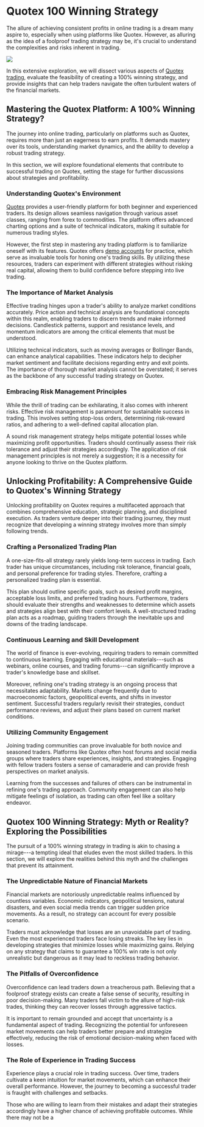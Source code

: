 # Quotex 100 Winning Strategy

The allure of achieving consistent profits in online trading is a dream
many aspire to, especially when using platforms like Quotex. However, as
alluring as the idea of a foolproof trading strategy may be, it's
crucial to understand the complexities and risks inherent in trading.

[![](https://static.quotex.io/files/4_en/300_250.jpg)](https://traff.sbs/brokerqxlid)

In this extensive exploration, we will dissect various aspects of
[Quotex
trading](\%22https://www.linkedin.com/pulse/quotex-io-review-legit-legal-safe-trust-broker-duglobal-gxgtc?trk=article-ssr-frontend-pulse_little-text-block\%22),
evaluate the feasibility of creating a 100% winning strategy, and
provide insights that can help traders navigate the often turbulent
waters of the financial markets.

## Mastering the Quotex Platform: A 100% Winning Strategy?

The journey into online trading, particularly on platforms such as
Quotex, requires more than just an eagerness to earn profits. It demands
mastery over its tools, understanding market dynamics, and the ability
to develop a robust trading strategy.

In this section, we will explore foundational elements that contribute
to successful trading on Quotex, setting the stage for further
discussions about strategies and profitability.

### Understanding Quotex\'s Environment

[Quotex](\%22https://www.linkedin.com/pulse/quotex-broker-safe-review-2024-duglobal-dsj1c?trk=article-ssr-frontend-pulse_little-text-block\%22)
provides a user-friendly platform for both beginner and experienced
traders. Its design allows seamless navigation through various asset
classes, ranging from forex to commodities. The platform offers advanced
charting options and a suite of technical indicators, making it suitable
for numerous trading styles.

However, the first step in mastering any trading platform is to
familiarize oneself with its features. Quotex offers [demo
accounts](\%22https://www.linkedin.com/pulse/quotex-account-create-verification-demo-datareviews-hcz0f?trk=article-ssr-frontend-pulse_little-text-block\%22)
for practice, which serve as invaluable tools for honing one's trading
skills. By utilizing these resources, traders can experiment with
different strategies without risking real capital, allowing them to
build confidence before stepping into live trading.

### The Importance of Market Analysis

Effective trading hinges upon a trader\'s ability to analyze market
conditions accurately. Price action and technical analysis are
foundational concepts within this realm, enabling traders to discern
trends and make informed decisions. Candlestick patterns, support and
resistance levels, and momentum indicators are among the critical
elements that must be understood.

Utilizing technical indicators, such as moving averages or Bollinger
Bands, can enhance analytical capabilities. These indicators help to
decipher market sentiment and facilitate decisions regarding entry and
exit points. The importance of thorough market analysis cannot be
overstated; it serves as the backbone of any successful trading strategy
on Quotex.

### Embracing Risk Management Principles

While the thrill of trading can be exhilarating, it also comes with
inherent risks. Effective risk management is paramount for sustainable
success in trading. This involves setting stop-loss orders, determining
risk-reward ratios, and adhering to a well-defined capital allocation
plan.

A sound risk management strategy helps mitigate potential losses while
maximizing profit opportunities. Traders should continually assess their
risk tolerance and adjust their strategies accordingly. The application
of risk management principles is not merely a suggestion; it is a
necessity for anyone looking to thrive on the Quotex platform.

## Unlocking Profitability: A Comprehensive Guide to Quotex\'s Winning Strategy

Unlocking profitability on Quotex requires a multifaceted approach that
combines comprehensive education, strategic planning, and disciplined
execution. As traders venture deeper into their trading journey, they
must recognize that developing a winning strategy involves more than
simply following trends.

### Crafting a Personalized Trading Plan

A one-size-fits-all strategy rarely yields long-term success in trading.
Each trader has unique circumstances, including risk tolerance,
financial goals, and personal preference for trading styles. Therefore,
crafting a personalized trading plan is essential.

This plan should outline specific goals, such as desired profit margins,
acceptable loss limits, and preferred trading hours. Furthermore,
traders should evaluate their strengths and weaknesses to determine
which assets and strategies align best with their comfort levels. A
well-structured trading plan acts as a roadmap, guiding traders through
the inevitable ups and downs of the trading landscape.

### Continuous Learning and Skill Development

The world of finance is ever-evolving, requiring traders to remain
committed to continuous learning. Engaging with educational
materials---such as webinars, online courses, and trading forums---can
significantly improve a trader\'s knowledge base and skillset.

Moreover, refining one's trading strategy is an ongoing process that
necessitates adaptability. Markets change frequently due to
macroeconomic factors, geopolitical events, and shifts in investor
sentiment. Successful traders regularly revisit their strategies,
conduct performance reviews, and adjust their plans based on current
market conditions.

### Utilizing Community Engagement

Joining trading communities can prove invaluable for both novice and
seasoned traders. Platforms like Quotex often host forums and social
media groups where traders share experiences, insights, and strategies.
Engaging with fellow traders fosters a sense of camaraderie and can
provide fresh perspectives on market analysis.

Learning from the successes and failures of others can be instrumental
in refining one\'s trading approach. Community engagement can also help
mitigate feelings of isolation, as trading can often feel like a
solitary endeavor.

## Quotex 100 Winning Strategy: Myth or Reality? Exploring the Possibilities

The pursuit of a 100% winning strategy in trading is akin to chasing a
mirage---a tempting ideal that eludes even the most skilled traders. In
this section, we will explore the realities behind this myth and the
challenges that prevent its attainment.

### The Unpredictable Nature of Financial Markets

Financial markets are notoriously unpredictable realms influenced by
countless variables. Economic indicators, geopolitical tensions, natural
disasters, and even social media trends can trigger sudden price
movements. As a result, no strategy can account for every possible
scenario.

Traders must acknowledge that losses are an unavoidable part of trading.
Even the most experienced traders face losing streaks. The key lies in
developing strategies that minimize losses while maximizing gains.
Relying on any strategy that claims to guarantee a 100% win rate is not
only unrealistic but dangerous as it may lead to reckless trading
behavior.

### The Pitfalls of Overconfidence

Overconfidence can lead traders down a treacherous path. Believing that
a foolproof strategy exists can create a false sense of security,
resulting in poor decision-making. Many traders fall victim to the
allure of high-risk trades, thinking they can recover losses through
aggressive tactics.

It is important to remain grounded and accept that uncertainty is a
fundamental aspect of trading. Recognizing the potential for unforeseen
market movements can help traders better prepare and strategize
effectively, reducing the risk of emotional decision-making when faced
with losses.

### The Role of Experience in Trading Success

Experience plays a crucial role in trading success. Over time, traders
cultivate a keen intuition for market movements, which can enhance their
overall performance. However, the journey to becoming a successful
trader is fraught with challenges and setbacks.

Those who are willing to learn from their mistakes and adapt their
strategies accordingly have a higher chance of achieving profitable
outcomes. While there may not be a

